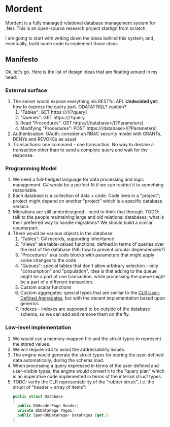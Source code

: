 # Mordent
Mordent is a fully managed relational database management system for .Net.
This is an open-source research project startign from scratch.

I am  going to start with writing down the ideas behind this system; and, eventually, build some code to implement those ideas.

## Manifesto
Ok, let's go. Here is the list of design ideas that are floating around in my head:
### External surface
1. The server would expose everything via RESTful API. 
   **Undecided yet**: how to express the query part. ODATA? RQL? custom?
   1. "Tables": GET https://<server>/<database>/<relation>[?query]
   2. "Queries": GET https://<server>/<database>?query
   3. Read "Procedures": GET https://<server>/database>/<procedure>[?Parameters]
   4. Modifying "Procedures": POST https://<server>/database>/<procedure>[?Parameters]
2. Authentication: OAuth; consider an RBAC security model with GRANTs, DENYs and REVOKEs as usual
3. Transactions: one command - one transaction. No way to declare a transaction other than to send a complete query and wait for the response.

### Programming Model
1. We need a full-fledged language for data processing and logic management. C# would be a perfect fit if we can restrict it to something reasonable.
2. Each database is a collection of data + code. Code lives in a "project"; project might depend on another "project" which is a specific database version. 
3. Migrations are still underdesigned - need to think that through. TODO: talk to the people maintaining large and old relational databases; what is their preferred way to handle migrations? We should build a similar counterpart. 
4. There would be various objects in the database:
   1. "Tables": C# records, supporting inheritance
   2. "Views" aka table-valued functions; defined in terms of queries over the rest of the database (NB: how to prevent circular dependencies?)
   3. "Procedures" aka code blocks with parameters that might apply some changes to the code
   4. "Queues": special tables that don't allow arbitrary selection - only "consumption" and "population". Idea is that adding to the queue might be a part of one transaction, while processing the queue might be a part of a different transaction. 
   5. Custom scalar functions
   6. Custom aggregates: special types that are similar to the [CLR User-Defined Aggregates](https://docs.microsoft.com/en-us/sql/relational-databases/clr-integration-database-objects-user-defined-functions/clr-user-defined-aggregates?view=sql-server-ver15), but with the decent implementation based upon generics
   7. Indexes - indexes are supposed to be outside of the database schema, so we can add and remove them on the fly.
### Low-level implementation
1. We would use a memory-mapped file and the struct types to represent the stored values.
2. We will require x64 to avoid the addressability issues.
3. The engine would generate the struct types for storing the user-defined data automatically, during the schema load.
4. When processing a query expressed in terms of the user-defined and user-visible types, the engine would convert it to the "query plan" which is an imperative code implemented in terms of the internal struct types.
5. TODO: verify the CLR representability of the "rubber struct", i.e. the struct of "header + array of items":
   ```csharp
   public struct Database 
   {
     public DbHeaderPage Header;
     private DbDataPage Page1;
     public Span<DbDataPage> DataPages {get;}
   }
   ```
   
